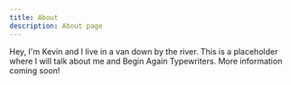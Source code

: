 ```yaml
---
title: About
description: About page
---
```


Hey, I'm Kevin and I live in a van down by the river. This is a placeholder where I will talk about me and Begin Again Typewriters. More information coming soon!

